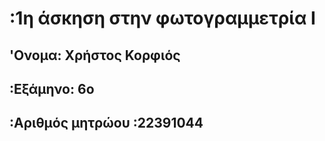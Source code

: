 
# :1η άσκηση στην φωτογραμμετρία I
## 'Ονομα: Χρήστος Κορφιός
## :Εξάμηνο: 6ο
## :Αριθμός μητρώου :22391044


